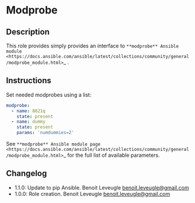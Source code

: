# Modprobe

## Description

This role provides simply provides an interface to `**modprobe** Ansible module <https://docs.ansible.com/ansible/latest/collections/community/general/modprobe_module.html>`_ .

## Instructions

Set needed modprobes using a list:

```yaml
modprobe:
  - name: 8021q
    state: present
  - name: dummy
    state: present
    params: 'numdummies=2'
```

See `**modprobe** Ansible module page <https://docs.ansible.com/ansible/latest/collections/community/general/modprobe_module.html>`_
for the full list of available parameters.

## Changelog

* 1.1.0: Update to pip Ansible. Benoit Leveugle <benoit.leveugle@gmail.com>
* 1.0.0: Role creation. Benoit Leveugle <benoit.leveugle@gmail.com>
